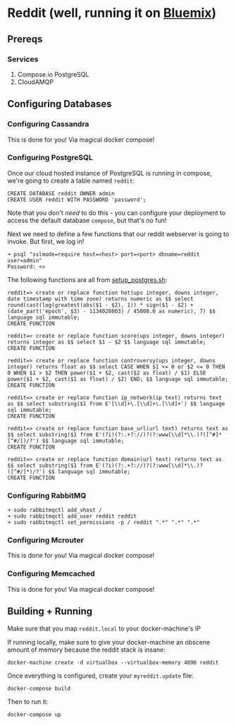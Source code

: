 # Reddit (well, running it on [Bluemix](https://bluemix.net))

## Prereqs

### Services

  1. Compose.io PostgreSQL
  1. CloudAMQP
  
## Configuring Databases

### Configuring Cassandra

This is done for you! Via magical docker compose!

### Configuring PostgreSQL

Once our cloud hosted instance of PostgreSQL is running in compose,
we're going to create a table named `reddit`:

```PLpgSQL
CREATE DATABASE reddit OWNER admin
CREATE USER reddit WITH PASSWORD 'password';
```

Note that you don't *need* to do this - you can configure your
deployment to access the default database `compose`, but that's no fun!


Next we need to define a few functions that our reddit webserver is
going to invoke. But first, we log in!

```shell
➜ psql "sslmode=require host=<host> port=<port> dbname=reddit user=admin"
Password: <>
```

The following functions are all from [setup_postgres.sh](https://github.com/reddit/reddit/blob/master/install/setup_postgres.sh):

```shell
reddit=> create or replace function hot(ups integer, downs integer, date timestamp with time zone) returns numeric as $$ select round(cast(log(greatest(abs($1 - $2), 1)) * sign($1 - $2) + (date_part('epoch', $3) - 1134028003) / 45000.0 as numeric), 7) $$ language sql immutable;
CREATE FUNCTION

reddit=> create or replace function score(ups integer, downs integer) returns integer as $$ select $1 - $2 $$ language sql immutable;
CREATE FUNCTION

reddit=> create or replace function controversy(ups integer, downs integer) returns float as $$ select CASE WHEN $1 <= 0 or $2 <= 0 THEN 0 WHEN $1 > $2 THEN power($1 + $2, cast($2 as float) / $1) ELSE power($1 + $2, cast($1 as float) / $2) END; $$ language sql immutable;
CREATE FUNCTION

reddit=> create or replace function ip_network(ip text) returns text as $$ select substring($1 from E'[\\d]+\.[\\d]+\.[\\d]+') $$ language sql immutable;
CREATE FUNCTION

reddit=> create or replace function base_url(url text) returns text as $$ select substring($1 from E'(?i)(?:.+?://)?(?:www[\\d]*\\.)?([^#]*[^#/])/?') $$ language sql immutable;
CREATE FUNCTION

reddit=> create or replace function domain(url text) returns text as $$ select substring($1 from E'(?i)(?:.+?://)?(?:www[\\d]*\\.)?([^#/]*)/?') $$ language sql immutable;
CREATE FUNCTION
```

### Configuring RabbitMQ

```shell
➜ sudo rabbitmqctl add_vhost /
➜ sudo rabbitmqctl add_user reddit reddit
➜ sudo rabbitmqctl set_permissions -p / reddit ".*" ".*" ".*"
```

### Configuring Mcrouter

This is done for you! Via magical docker compose!

### Configuring Memcached

This is done for you! Via magical docker compose!

## Building + Running

Make sure that you map `reddit.local` to your docker-machine's IP

If running locally, make sure to give your docker-machine an obscene
amount of memory because the reddit stack is insane:

```shell
docker-machine create -d virtualbox --virtualbox-memory 4096 reddit
```

Once everything is configured, create your `myreddit.update` file:

```shell
docker-compose build
```

Then to run it:

```shell
docker-compose up
```
